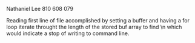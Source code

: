 Nathaniel Lee
810 608 079

Reading first line of file accomplished by setting a buffer and having a for loop iterate throught the length of the
stored buf array to find \n which would indicate a stop of writing to command line.
